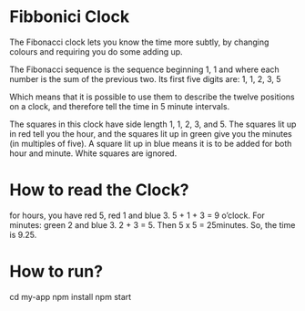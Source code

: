 # Fibbonici Clock
The Fibonacci clock lets you know the time more subtly, by changing colours and requiring you do some adding up.

The Fibonacci sequence is the sequence beginning 1, 1 and where each number is the sum of the previous two. Its first five digits are: 1, 1, 2, 3, 5

Which means that it is possible to use them to describe the twelve positions on a clock, and therefore tell the time in 5 minute intervals.

The squares in this clock have side length 1, 1, 2, 3, and 5. The squares lit up in red tell you the hour, and the squares lit up in green give you the minutes (in multiples of five). A square lit up in blue means it is to be added for both hour and minute. White squares are ignored.

# How to read the Clock?
for hours, you have red 5, red 1 and blue 3. 5 + 1 + 3 = 9 o’clock. For minutes: green 2 and blue 3. 2 + 3 = 5. Then 5 x 5 = 25minutes. So, the time is 9.25.

# How to run?
cd my-app
npm install
npm start


